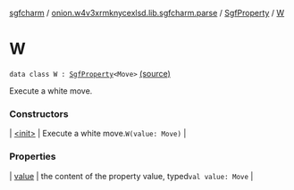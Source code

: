[sgfcharm](../../../index.md) / [onion.w4v3xrmknycexlsd.lib.sgfcharm.parse](../../index.md) / [SgfProperty](../index.md) / [W](./index.md)

# W

`data class W : `[`SgfProperty`](../index.md)`<Move>` [(source)](https://github.com/w4v3/sgfcharm/tree/master/sgfcharm/src/main/java/onion/w4v3xrmknycexlsd/lib/sgfcharm/parse/SgfTree.kt#L74)

Execute a white move.

### Constructors

| [&lt;init&gt;](-init-.md) | Execute a white move.`W(value: Move)` |

### Properties

| [value](value.md) | the content of the property value, typed`val value: Move` |

